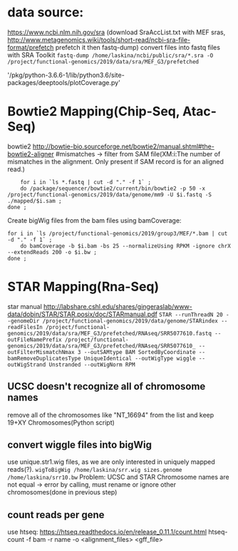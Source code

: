 # data source:
https://www.ncbi.nlm.nih.gov/sra (download SraAccList.txt with MEF sras, 
http://www.metagenomics.wiki/tools/short-read/ncbi-sra-file-format/prefetch
prefetch it then fastq-dump)
convert files into fastq files with SRA Toolkit
`fastq-dump /home/laskina/ncbi/public/sra/*.sra -O /project/functional-genomics/2019/data/sra/MEF_G3/prefetched`

'/pkg/python-3.6.6-1/lib/python3.6/site-packages/deeptools/plotCoverage.py'


# Bowtie2 Mapping(Chip-Seq, Atac-Seq)
bowtie2 http://bowtie-bio.sourceforge.net/bowtie2/manual.shtml#the-bowtie2-aligner
#mismatches -> filter from SAM file(XM:i:<N>The number of mismatches in the alignment. Only present if SAM record is for an aligned read.)
``` 
    for i in `ls *.fastq | cut -d "." -f 1` ;
    do /package/sequencer/bowtie2/current/bin/bowtie2 -p 50 -x /project/functional-genomics/2019/data/genome/mm9 -U $i.fastq -S ./mapped/$i.sam ;
done ;
 ```
Create bigWig files from the bam files using bamCoverage:
``` 
for i in `ls /project/functional-genomics/2019/group3/MEF/*.bam | cut -d "." -f 1` ;
	do bamCoverage -b $i.bam -bs 25 --normalizeUsing RPKM -ignore chrX --extendReads 200 -o $i.bw ;
done ;
 ```
	
# STAR Mapping(Rna-Seq)
star manual http://labshare.cshl.edu/shares/gingeraslab/www-data/dobin/STAR/STAR.posix/doc/STARmanual.pdf
`STAR --runThreadN 20 --genomeDir /project/functional-genomics/2019/data/genome/STARindex --readFilesIn /project/functional-genomics/2019/data/sra/MEF_G3/prefetched/RNAseq/SRR5077610.fastq --outFileNamePrefix /project/functional-genomics/2019/data/sra/MEF_G3/prefetched/RNAseq/SRR5077610_ --outFilterMismatchNmax 3 --outSAMtype BAM SortedByCoordinate --bamRemoveDuplicatesType UniqueIdentical --outWigType wiggle --outWigStrand Unstranded --outWigNorm RPM`

## UCSC doesn't recognize all of chromosome names

remove all of the chromosomes like "NT_16694" from the list and keep 19+XY Chromosomes(Python script)

## convert wiggle files into bigWig
use unique.str1.wig files, as we are only interested in uniquely mapped reads(?). 
`wigToBigWig /home/laskina/srr.wig sizes.genome /home/laskina/srr10.bw`
Problem: UCSC and STAR Chromosome names are not equal -> error by calling, must rename or ignore other chromosomes(done in previous step)

## count reads per gene 
use htseq: https://htseq.readthedocs.io/en/release_0.11.1/count.html
htseq-count -f bam -r name -o <alignment_files> <gff_file>



